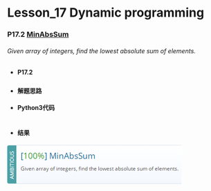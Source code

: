 # Lesson_17 Dynamic programming  

### P17.2 [MinAbsSum](https://app.codility.com/programmers/lessons/17-dynamic_programming/min_abs_sum/) 

###### Given array of integers, find the lowest absolute sum of elements.

* #### P17.2  

##### 


* #### 解题思路

* #### Python3代码

```

```

* #### 结果


![image](https://github.com/Anfany/Codility-Lessons-By-Python3/blob/master/L17_Dynamic%20programming/17.2.png)
